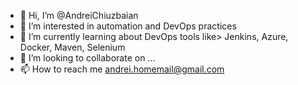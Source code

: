 - 👋 Hi, I’m @AndreiChiuzbaian
- 👀 I’m interested in automation and DevOps practices
- 🌱 I’m currently learning about DevOps tools like> Jenkins, Azure, Docker, Maven, Selenium 
- 💞️ I’m looking to collaborate on ...
- 📫 How to reach me andrei.homemail@gmail.com

<!---
AndreiChiuzbaian/AndreiChiuzbaian is a ✨ special ✨ repository because its `README.md` (this file) appears on your GitHub profile.
You can click the Preview link to take a look at your changes.
--->
